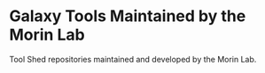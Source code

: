 # Galaxy Tools Maintained by the Morin Lab

Tool Shed repositories maintained and developed by the Morin Lab.
